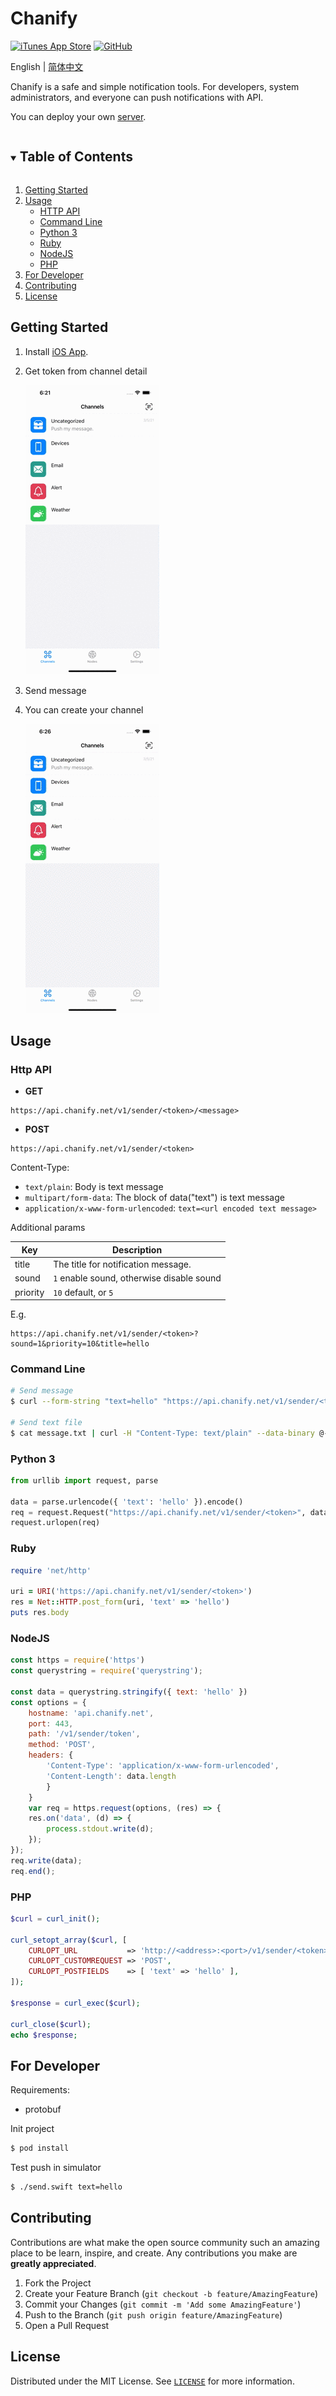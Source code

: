 # Chanify

[![iTunes App Store](https://img.shields.io/itunes/v/1531546573?logo=apple&style=flat-square)](https://itunes.apple.com/app/id1531546573)
[![GitHub](https://img.shields.io/github/license/chanify/chanify-ios?style=flat-square)](LICENSE)

English | [简体中文](README-zh_CN.md)

Chanify is a safe and simple notification tools. For developers, system administrators, and everyone can push notifications with API.

You can deploy your own [server](https://github.com/chanify/chanify).

<details open="open">
  <summary><h2 style="display: inline-block">Table of Contents</h2></summary>
  <ol>
    <li><a href="#getting-started">Getting Started</a></li>
    <li>
        <a href="#usage">Usage</a>
        <ul>
            <li><a href="#http-api">HTTP API</a></li>
            <li><a href="#command-line">Command Line</a></li>
            <li><a href="#python-3">Python 3</a></li>
            <li><a href="#ruby">Ruby</a></li>
            <li><a href="#nodejs">NodeJS</a></li>
            <li><a href="#php">PHP</a></li>
        </ul>
    </li>
    <li><a href="#for-developer">For Developer</a></li>
    <li><a href="#contributing">Contributing</a></li>
    <li><a href="#license">License</a></li>
  </ol>
</details>



## Getting Started

1. Install [iOS App](https://itunes.apple.com/us/app/id1531546573).
2. Get token from channel detail
   
    ![Get token](Doc/GetToken.gif)

3. Send message
4. You can create your channel

    ![NewChannel](Doc/NewChannel.gif)

## Usage

### Http API

- __GET__
```
https://api.chanify.net/v1/sender/<token>/<message>
```

- __POST__
```
https://api.chanify.net/v1/sender/<token>
```

Content-Type: 

- `text/plain`: Body is text message
- `multipart/form-data`: The block of data("text") is text message
- `application/x-www-form-urlencoded`: `text=<url encoded text message>`

Additional params

| Key      | Description                               |
| -------- | ----------------------------------------- |
| title    | The title for notification message.       |
| sound    | `1` enable sound, otherwise disable sound |
| priority | `10` default, or `5`                      |

E.g.

```
https://api.chanify.net/v1/sender/<token>?sound=1&priority=10&title=hello
```

### Command Line

```bash
# Send message
$ curl --form-string "text=hello" "https://api.chanify.net/v1/sender/<token>"

# Send text file
$ cat message.txt | curl -H "Content-Type: text/plain" --data-binary @- "https://api.chanify.net/v1/sender/<token>"
```

### Python 3

```python
from urllib import request, parse

data = parse.urlencode({ 'text': 'hello' }).encode()
req = request.Request("https://api.chanify.net/v1/sender/<token>", data=data)
request.urlopen(req)
```

### Ruby

```ruby
require 'net/http'

uri = URI('https://api.chanify.net/v1/sender/<token>')
res = Net::HTTP.post_form(uri, 'text' => 'hello')
puts res.body
```

### NodeJS

```javascript
const https = require('https')
const querystring = require('querystring');

const data = querystring.stringify({ text: 'hello' })
const options = {
    hostname: 'api.chanify.net',
    port: 443,
    path: '/v1/sender/token',
    method: 'POST',
    headers: {
        'Content-Type': 'application/x-www-form-urlencoded',
        'Content-Length': data.length
        }
    }
    var req = https.request(options, (res) => {
    res.on('data', (d) => {
        process.stdout.write(d);
    });
});  
req.write(data);
req.end();
```

### PHP

```php
$curl = curl_init();

curl_setopt_array($curl, [
    CURLOPT_URL           => 'http://<address>:<port>/v1/sender/<token>',
    CURLOPT_CUSTOMREQUEST => 'POST',
    CURLOPT_POSTFIELDS    => [ 'text' => 'hello' ],
]);

$response = curl_exec($curl);

curl_close($curl);
echo $response;
```

## For Developer

Requirements:

- protobuf

Init project

```bash
$ pod install
```

Test push in simulator

```bash
$ ./send.swift text=hello
```

## Contributing

Contributions are what make the open source community such an amazing place to be learn, inspire, and create. Any contributions you make are **greatly appreciated**.

1. Fork the Project
2. Create your Feature Branch (`git checkout -b feature/AmazingFeature`)
3. Commit your Changes (`git commit -m 'Add some AmazingFeature'`)
4. Push to the Branch (`git push origin feature/AmazingFeature`)
5. Open a Pull Request

## License

Distributed under the MIT License. See [`LICENSE`](LICENSE) for more information.
